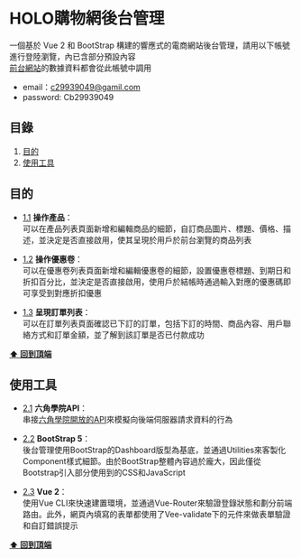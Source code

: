 # HOLO購物網後台管理
一個基於 Vue 2 和 BootStrap 構建的響應式的電商網站後台管理，請用以下帳號進行登陸瀏覽，內已含部分預設內容<br/>
[前台網站](https://github.com/chartlines/e-website-user-interface)的數據資料都會從此帳號中調用

 - email：c29939049@gamil.com
 - password: Cb29939049

<a name="table-of-contents"></a>
## 目錄
  1. [目的](#purpose)
  1. [使用工具](#resources)

<a name="purpose"></a>
## 目的

  - [1.1](#1.1) <a name='1.1'></a> **操作產品**：<br>
  可以在產品列表頁面新增和編輯商品的細節，自訂商品圖片、標題、價格、描述，並決定是否直接啟用，使其呈現於用戶於前台瀏覽的商品列表

  - [1.2](#1.2) <a name='1.2'></a> **操作優惠卷**：<br>
  可以在優惠卷列表頁面新增和編輯優惠卷的細節，設置優惠卷標題、到期日和折扣百分比，並決定是否直接啟用，使用戶於結帳時通過輸入對應的優惠碼即可享受到對應折扣優惠

  - [1.3](#1.3) <a name='1.3'></a> **呈現訂單列表**：<br>
  可以在訂單列表頁面確認已下訂的訂單，包括下訂的時間、商品內容、用戶聯絡方式和訂單金額，並了解到該訂單是否已付款成功

  **[⬆ 回到頂端](#table-of-contents)**

<a name="resources"></a>
## 使用工具

  - [2.1](#2.1) <a name='2.1'></a> **六角學院API**：<br>
  串接[六角學院開放的API](https://github.com/hexschool/vue-course-api-wiki/wiki/%E7%99%BB%E5%85%A5%E5%8F%8A%E9%A9%97%E8%AD%89)來模擬向後端伺服器請求資料的行為

  - [2.2](#2.2) <a name='2.2'></a> **BootStrap 5**：<br>
  後台管理使用BootStrap的Dashboard版型為基底，並通過Utilities來客製化Component樣式細節。由於BootStrap整體內容過於龐大，因此僅從Bootstrap引入部分使用到的CSS和JavaScript

  - [2.3](#2.3) <a name='2.3'></a> **Vue 2**：<br>
  使用Vue CLI來快速建置環境，並通過Vue-Router來驗證登錄狀態和劃分前端路由。此外，網頁內填寫的表單都使用了Vee-validate下的元件來做表單驗證和自訂錯誤提示

  **[⬆ 回到頂端](#table-of-contents)**
